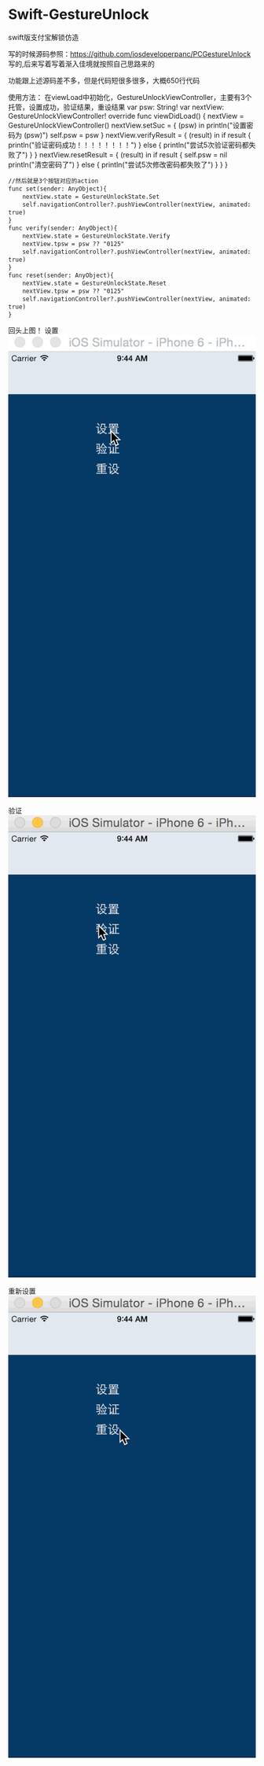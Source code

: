 # Swift-GestureUnlock
swift版支付宝解锁仿造

写的时候源码参照：https://github.com/iosdeveloperpanc/PCGestureUnlock 写的,后来写着写着渐入佳境就按照自己思路来的  <br>

功能跟上述源码差不多，但是代码短很多很多，大概650行代码<br>

使用方法：
在viewLoad中初始化，GestureUnlockViewController，主要有3个托管，设置成功，验证结果，重设结果
      var psw: String!
      var nextView: GestureUnlockViewController!
      override func viewDidLoad() {
       nextView = GestureUnlockViewController()
        nextView.setSuc = {
            (psw) in
            println("设置密码为 \(psw)")
            self.psw = psw
        }
        nextView.verifyResult = {
            (result) in
            if result {
                println("验证密码成功！！！！！！！！")
            } else {
                println("尝试5次验证密码都失败了")
            }
        }
        nextView.resetResult = {
            (result) in
            if result {
                self.psw = nil
                println("清空密码了")
            } else {
                println("尝试5次修改密码都失败了")
            }
        }
    }
    
    //然后就是3个按钮对应的action
    func set(sender: AnyObject){
        nextView.state = GestureUnlockState.Set
        self.navigationController?.pushViewController(nextView, animated: true)
    }
    func verify(sender: AnyObject){
        nextView.state = GestureUnlockState.Verify
        nextView.tpsw = psw ?? "0125"
        self.navigationController?.pushViewController(nextView, animated: true)
    }
    func reset(sender: AnyObject){
        nextView.state = GestureUnlockState.Reset
        nextView.tpsw = psw ?? "0125"
        self.navigationController?.pushViewController(nextView, animated: true)
    }




回头上图！
设置<br>
![](https://github.com/csjlengxiang/Swift-GestureUnlock/blob/master/设置.gif)<br>

验证<br>
![](https://github.com/csjlengxiang/Swift-GestureUnlock/blob/master/验证.gif)<br>

重新设置<br>
![](https://github.com/csjlengxiang/Swift-GestureUnlock/blob/master/重新设置.gif)<br>

